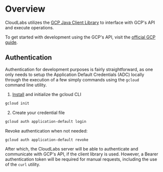 # Overview

CloudLabs utilizes the [GCP Java Client Library](https://cloud.google.com/java/docs/reference) to interface with GCP's API and execute operations.

To get started with development using the GCP's API, visit the [official GCP guide](https://cloud.google.com/apis/docs/getting-started).

## Authentication

Authentication for development purposes is fairly straightforward, as one only needs to setup the Application Default Credentials (ADC) locally through
the execution of a few simply commands using the `gcloud` command line utility.

1. [Install](https://cloud.google.com/sdk/docs/install) and initialize the gcloud CLI
```bash
gcloud init
```
2. Create your credential file
```bash
gcloud auth application-default login
```

Revoke authentication when not needed:
```bash
gcloud auth application-default revoke
```

After which, the CloudLabs server will be able to authenticate and communicate with GCP's API, if the client library is used. However, a Bearer authentication token will be required for manual requests, including the use of the `curl` utility.
